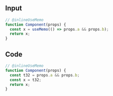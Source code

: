 
## Input

```javascript
// @inlineUseMemo
function Component(props) {
  const x = useMemo(() => props.a && props.b);
  return x;
}

```

## Code

```javascript
// @inlineUseMemo
function Component(props) {
  const t32 = props.a && props.b;
  const x = t32;
  return x;
}

```
      